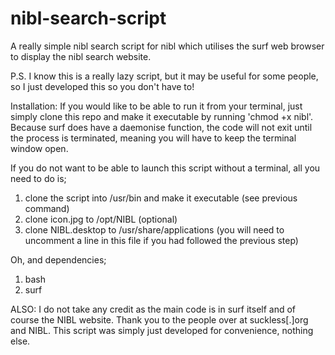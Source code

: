 # nibl-search-script
A really simple nibl search script for nibl which utilises the surf web browser to display the nibl search website.

P.S. I know this is a really lazy script, but it may be useful for some people, so I just developed this so you don't have to!

Installation:
If you would like to be able to run it from your terminal, just simply clone this repo and make it executable by running 'chmod +x nibl'.
Because surf does have a daemonise function, the code will not exit until the process is terminated, meaning you will have to keep the terminal window open.

If you do not want to be able to launch this script without a terminal, all you need to do is;

1) clone the script into /usr/bin and make it executable (see previous command)
2) clone icon.jpg to /opt/NIBL (optional)
3) clone NIBL.desktop to /usr/share/applications (you will need to uncomment a line in this file if you had followed the previous step)

Oh, and dependencies;

1) bash
2) surf

ALSO: I do not take any credit as the main code is in surf itself and of course the NIBL website. Thank you to the people over at suckless[.]org and NIBL. This script was simply just developed for convenience, nothing else.
